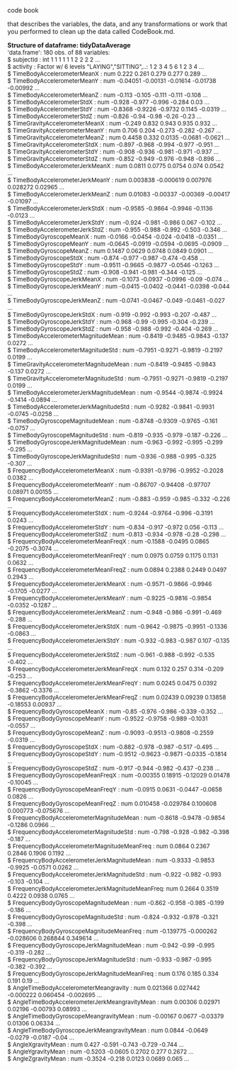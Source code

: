 code book 

that describes the variables, the data, and any transformations or work that you performed to clean up the data called CodeBook.md.

<b>Structure of dataframe: tidyDataAverage </b><BR>
<font size="2">'data.frame':	180 obs. of  88 variables:<BR>
 $ subjectId                                      : int  1 1 1 1 1 1 2 2 2 2 ...<BR>
 $ activity                                       : Factor w/ 6 levels "LAYING","SITTING",..: 1 2 3 4 5 6 1 2 3 4 ...<BR>
 $ TimeBodyAccelerometerMeanX                     : num  0.222 0.261 0.279 0.277 0.289 ...<BR>
 $ TimeBodyAccelerometerMeanY                     : num  -0.04051 -0.00131 -0.01614 -0.01738 -0.00992 ...<BR>
 $ TimeBodyAccelerometerMeanZ                     : num  -0.113 -0.105 -0.111 -0.111 -0.108 ...<BR>
 $ TimeBodyAccelerometerStdX                      : num  -0.928 -0.977 -0.996 -0.284 0.03 ...<BR>
 $ TimeBodyAccelerometerStdY                      : num  -0.8368 -0.9226 -0.9732 0.1145 -0.0319 ...<BR>
 $ TimeBodyAccelerometerStdZ                      : num  -0.826 -0.94 -0.98 -0.26 -0.23 ...<BR>
 $ TimeGravityAccelerometerMeanX                  : num  -0.249 0.832 0.943 0.935 0.932 ...<BR>
 $ TimeGravityAccelerometerMeanY                  : num  0.706 0.204 -0.273 -0.282 -0.267 ...<BR>
 $ TimeGravityAccelerometerMeanZ                  : num  0.4458 0.332 0.0135 -0.0681 -0.0621 ...<BR>
 $ TimeGravityAccelerometerStdX                   : num  -0.897 -0.968 -0.994 -0.977 -0.951 ...<BR>
 $ TimeGravityAccelerometerStdY                   : num  -0.908 -0.936 -0.981 -0.971 -0.937 ...<BR>
 $ TimeGravityAccelerometerStdZ                   : num  -0.852 -0.949 -0.976 -0.948 -0.896 ...<BR>
 $ TimeBodyAccelerometerJerkMeanX                 : num  0.0811 0.0775 0.0754 0.074 0.0542 ...<BR>
 $ TimeBodyAccelerometerJerkMeanY                 : num  0.003838 -0.000619 0.007976 0.028272 0.02965 ...<BR>
 $ TimeBodyAccelerometerJerkMeanZ                 : num  0.01083 -0.00337 -0.00369 -0.00417 -0.01097 ...<BR>
 $ TimeBodyAccelerometerJerkStdX                  : num  -0.9585 -0.9864 -0.9946 -0.1136 -0.0123 ...<BR>
 $ TimeBodyAccelerometerJerkStdY                  : num  -0.924 -0.981 -0.986 0.067 -0.102 ...<BR>
 $ TimeBodyAccelerometerJerkStdZ                  : num  -0.955 -0.988 -0.992 -0.503 -0.346 ...<BR>
 $ TimeBodyGyroscopeMeanX                         : num  -0.0166 -0.0454 -0.024 -0.0418 -0.0351 ...<BR>
 $ TimeBodyGyroscopeMeanY                         : num  -0.0645 -0.0919 -0.0594 -0.0695 -0.0909 ...<BR>
 $ TimeBodyGyroscopeMeanZ                         : num  0.1487 0.0629 0.0748 0.0849 0.0901 ...<BR>
 $ TimeBodyGyroscopeStdX                          : num  -0.874 -0.977 -0.987 -0.474 -0.458 ...<BR>
 $ TimeBodyGyroscopeStdY                          : num  -0.9511 -0.9665 -0.9877 -0.0546 -0.1263 ...<BR>
 $ TimeBodyGyroscopeStdZ                          : num  -0.908 -0.941 -0.981 -0.344 -0.125 ...<BR>
 $ TimeBodyGyroscopeJerkMeanX                     : num  -0.1073 -0.0937 -0.0996 -0.09 -0.074 ...<BR>
 $ TimeBodyGyroscopeJerkMeanY                     : num  -0.0415 -0.0402 -0.0441 -0.0398 -0.044 ...<BR>
 $ TimeBodyGyroscopeJerkMeanZ                     : num  -0.0741 -0.0467 -0.049 -0.0461 -0.027 ...<BR>
 $ TimeBodyGyroscopeJerkStdX                      : num  -0.919 -0.992 -0.993 -0.207 -0.487 ...<BR>
 $ TimeBodyGyroscopeJerkStdY                      : num  -0.968 -0.99 -0.995 -0.304 -0.239 ...<BR>
 $ TimeBodyGyroscopeJerkStdZ                      : num  -0.958 -0.988 -0.992 -0.404 -0.269 ...<BR>
 $ TimeBodyAccelerometerMagnitudeMean             : num  -0.8419 -0.9485 -0.9843 -0.137 0.0272 ...<BR>
 $ TimeBodyAccelerometerMagnitudeStd              : num  -0.7951 -0.9271 -0.9819 -0.2197 0.0199 ...<BR>
 $ TimeGravityAccelerometerMagnitudeMean          : num  -0.8419 -0.9485 -0.9843 -0.137 0.0272 ...<BR>
 $ TimeGravityAccelerometerMagnitudeStd           : num  -0.7951 -0.9271 -0.9819 -0.2197 0.0199 ...<BR>
 $ TimeBodyAccelerometerJerkMagnitudeMean         : num  -0.9544 -0.9874 -0.9924 -0.1414 -0.0894 ...<BR>
 $ TimeBodyAccelerometerJerkMagnitudeStd          : num  -0.9282 -0.9841 -0.9931 -0.0745 -0.0258 ...<BR>
 $ TimeBodyGyroscopeMagnitudeMean                 : num  -0.8748 -0.9309 -0.9765 -0.161 -0.0757 ...<BR>
 $ TimeBodyGyroscopeMagnitudeStd                  : num  -0.819 -0.935 -0.979 -0.187 -0.226 ...<BR>
 $ TimeBodyGyroscopeJerkMagnitudeMean             : num  -0.963 -0.992 -0.995 -0.299 -0.295 ...<BR>
 $ TimeBodyGyroscopeJerkMagnitudeStd              : num  -0.936 -0.988 -0.995 -0.325 -0.307 ...<BR>
 $ FrequencyBodyAccelerometerMeanX                : num  -0.9391 -0.9796 -0.9952 -0.2028 0.0382 ...<BR>
 $ FrequencyBodyAccelerometerMeanY                : num  -0.86707 -0.94408 -0.97707 0.08971 0.00155 ...<BR>
 $ FrequencyBodyAccelerometerMeanZ                : num  -0.883 -0.959 -0.985 -0.332 -0.226 ...<BR>
 $ FrequencyBodyAccelerometerStdX                 : num  -0.9244 -0.9764 -0.996 -0.3191 0.0243 ...<BR>
 $ FrequencyBodyAccelerometerStdY                 : num  -0.834 -0.917 -0.972 0.056 -0.113 ...<BR>
 $ FrequencyBodyAccelerometerStdZ                 : num  -0.813 -0.934 -0.978 -0.28 -0.298 ...<BR>
 $ FrequencyBodyAccelerometerMeanFreqX            : num  -0.1588 -0.0495 0.0865 -0.2075 -0.3074 ...<BR>
 $ FrequencyBodyAccelerometerMeanFreqY            : num  0.0975 0.0759 0.1175 0.1131 0.0632 ...<BR>
 $ FrequencyBodyAccelerometerMeanFreqZ            : num  0.0894 0.2388 0.2449 0.0497 0.2943 ...<BR>
 $ FrequencyBodyAccelerometerJerkMeanX            : num  -0.9571 -0.9866 -0.9946 -0.1705 -0.0277 ...<BR>
 $ FrequencyBodyAccelerometerJerkMeanY            : num  -0.9225 -0.9816 -0.9854 -0.0352 -0.1287 ...<BR>
 $ FrequencyBodyAccelerometerJerkMeanZ            : num  -0.948 -0.986 -0.991 -0.469 -0.288 ...<BR>
 $ FrequencyBodyAccelerometerJerkStdX             : num  -0.9642 -0.9875 -0.9951 -0.1336 -0.0863 ...<BR>
 $ FrequencyBodyAccelerometerJerkStdY             : num  -0.932 -0.983 -0.987 0.107 -0.135 ...<BR>
 $ FrequencyBodyAccelerometerJerkStdZ             : num  -0.961 -0.988 -0.992 -0.535 -0.402 ...<BR>
 $ FrequencyBodyAccelerometerJerkMeanFreqX        : num  0.132 0.257 0.314 -0.209 -0.253 ...<BR>
 $ FrequencyBodyAccelerometerJerkMeanFreqY        : num  0.0245 0.0475 0.0392 -0.3862 -0.3376 ...<BR>
 $ FrequencyBodyAccelerometerJerkMeanFreqZ        : num  0.02439 0.09239 0.13858 -0.18553 0.00937 ...<BR>
 $ FrequencyBodyGyroscopeMeanX                    : num  -0.85 -0.976 -0.986 -0.339 -0.352 ...<BR>
 $ FrequencyBodyGyroscopeMeanY                    : num  -0.9522 -0.9758 -0.989 -0.1031 -0.0557 ...<BR>
 $ FrequencyBodyGyroscopeMeanZ                    : num  -0.9093 -0.9513 -0.9808 -0.2559 -0.0319 ...<BR>
 $ FrequencyBodyGyroscopeStdX                     : num  -0.882 -0.978 -0.987 -0.517 -0.495 ...<BR>
 $ FrequencyBodyGyroscopeStdY                     : num  -0.9512 -0.9623 -0.9871 -0.0335 -0.1814 ...<BR>
 $ FrequencyBodyGyroscopeStdZ                     : num  -0.917 -0.944 -0.982 -0.437 -0.238 ...<BR>
 $ FrequencyBodyGyroscopeMeanFreqX                : num  -0.00355 0.18915 -0.12029 0.01478 -0.10045 ...<BR>
 $ FrequencyBodyGyroscopeMeanFreqY                : num  -0.0915 0.0631 -0.0447 -0.0658 0.0826 ...<BR>
 $ FrequencyBodyGyroscopeMeanFreqZ                : num  0.010458 -0.029784 0.100608 0.000773 -0.075676 ...<BR>
 $ FrequencyBodyAccelerometerMagnitudeMean        : num  -0.8618 -0.9478 -0.9854 -0.1286 0.0966 ...<BR>
 $ FrequencyBodyAccelerometerMagnitudeStd         : num  -0.798 -0.928 -0.982 -0.398 -0.187 ...<BR>
 $ FrequencyBodyAccelerometerMagnitudeMeanFreq    : num  0.0864 0.2367 0.2846 0.1906 0.1192 ...<BR>
 $ FrequencyBodyAccelerometerJerkMagnitudeMean    : num  -0.9333 -0.9853 -0.9925 -0.0571 0.0262 ...<BR>
 $ FrequencyBodyAccelerometerJerkMagnitudeStd     : num  -0.922 -0.982 -0.993 -0.103 -0.104 ...<BR>
 $ FrequencyBodyAccelerometerJerkMagnitudeMeanFreq: num  0.2664 0.3519 0.4222 0.0938 0.0765 ...<BR>
 $ FrequencyBodyGyroscopeMagnitudeMean            : num  -0.862 -0.958 -0.985 -0.199 -0.186 ...<BR>
 $ FrequencyBodyGyroscopeMagnitudeStd             : num  -0.824 -0.932 -0.978 -0.321 -0.398 ...<BR>
 $ FrequencyBodyGyroscopeMagnitudeMeanFreq        : num  -0.139775 -0.000262 -0.028606 0.268844 0.349614 ...<BR>
 $ FrequencyBodyGyroscopeJerkMagnitudeMean        : num  -0.942 -0.99 -0.995 -0.319 -0.282 ...<BR>
 $ FrequencyBodyGyroscopeJerkMagnitudeStd         : num  -0.933 -0.987 -0.995 -0.382 -0.392 ...<BR>
 $ FrequencyBodyGyroscopeJerkMagnitudeMeanFreq    : num  0.176 0.185 0.334 0.191 0.19 ...<BR>
 $ AngleTimeBodyAccelerometerMeangravity          : num  0.021366 0.027442 -0.000222 0.060454 -0.002695 ...<BR>
 $ AngleTimeBodyAccelerometerJerkMeangravityMean  : num  0.00306 0.02971 0.02196 -0.00793 0.08993 ...<BR>
 $ AngleTimeBodyGyroscopeMeangravityMean          : num  -0.00167 0.0677 -0.03379 0.01306 0.06334 ...<BR>
 $ AngleTimeBodyGyroscopeJerkMeangravityMean      : num  0.0844 -0.0649 -0.0279 -0.0187 -0.04 ...<BR>
 $ AngleXgravityMean                              : num  0.427 -0.591 -0.743 -0.729 -0.744 ...<BR>
 $ AngleYgravityMean                              : num  -0.5203 -0.0605 0.2702 0.277 0.2672 ...<BR>
 $ AngleZgravityMean                              : num  -0.3524 -0.218 0.0123 0.0689 0.065 ...<BR></font>
